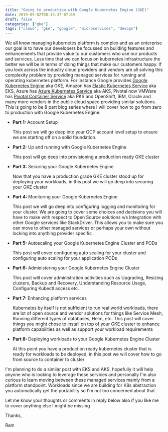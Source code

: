 ```yaml
---
title: "Going to production with Google Kubernetes Engine (GKE)"
date: 2019-09-02T08:13:37-07:00
draft: false
categories: ["gke"]
tags: ["cloud", "gke", "google", "microservices", "devops"]
---
```

We all know managing kubernetes platform is complex and as an enterprise our goal is to have our developers be focussed on building features and enhancements that provide value to our customers who use our products and services. Less time that we can focus on kubernetes infrastructure the better we will be in terms of doing things that make our customers happy. If you look across the industry cloud providers and vendors are all solving this complexity problem by providing managed services for running and operating kubernetes platform.  For instance Google provides [Google Kubernetes Engine](https://cloud.google.com/kubernetes-engine/) aka GKE, Amazon has [Elastic Kubernetes Service](https://aws.amazon.com/eks/) aka EKS, Azure has [Azure Kubernetes Service](https://azure.microsoft.com/en-us/services/kubernetes-service/) aka AKS, Pivotal now VMWare has [Pivotal Container Service](https://pivotal.io/platform/pivotal-container-service) aka PKS and OpenShift, IBM, Oracle and many more vendors in the public cloud space providing similar solutions. This is going to be 8 part blog series where I will cover how to go from zero to production with Google Kubernetes Engine.

* **Part 1:** Account Setup 

    This post we will go deep into your GCP account level setup to ensure we are starting off on a solid foundation.

* **Part 2:** Up and running with Google Kubernetes Engine

    This post will go deep into provisioning a production ready GKE cluster

* **Part 3:** Securing your Google Kubernetes Engine 

    Now that you have a production grade GKE cluster stood up for deploying your workloads, in this post we will go deep into securing your GKE cluster

* **Part 4:** Monitoring your Google Kubernetes Engine

    This post we will go deep into configuring logging and monitoring for your cluster. We are going to cover some choices and decisions you will have to make with respect to Open Source solutions v/s Integration with other Google services like StackDriver. This allows you to make sure you can move to other managed services or perhaps your own without locking into anything provider specific

* **Part 5:** Autoscaling your Google Kubernetes Engine Cluster and PODs

    This post will cover configuring auto scaling for your cluster and configuring auto scaling for your application PODs

* **Part 6:** Administering your Google Kubernetes Engine Cluster

    This post will cover administration activities such as Upgrading, Resizing clusters, Backup and Recovery, Understanding Resource Usage, Configuring Kubectl access etc.

* **Part 7:** Enhancing platform services 

    Kubernetes by itself is not sufficient to run real world workloads, there are lot of open source and vendor solutions for things like Service Mesh, Running different types of databases, Helm, etc. This post will cover things you might chose to install on top of your GKE cluster to enhance platform capabilities as well as support your workload requirements

* **Part 8:** Deploying workloads to your Google Kubernetes Engine Cluster

    At this point you have a production ready kubernetes cluster that is ready for workloads to be deployed, in this post we will cover how to go from source to container to cluster


I'm planning to do a similar post with EKS and AKS, hopefully it will help anyone who is looking to leverage these services and personally I'm also curious to learn moving between these managed services mainly from a platform standpoint. Workloads since we are building for K8s abstraction you automatically get the portability so I'm not too concerned about that. 

Let me know your thoughts or comments in reply below also if you like me to cover anything else I might be missing

Thanks,

Ram
